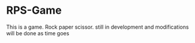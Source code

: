 # RPS-Game
This is a game. Rock paper scissor. still in development and modifications will be done as time goes
